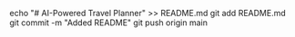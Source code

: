 echo "# AI-Powered Travel Planner" >> README.md
git add README.md
git commit -m "Added README"
git push origin main
